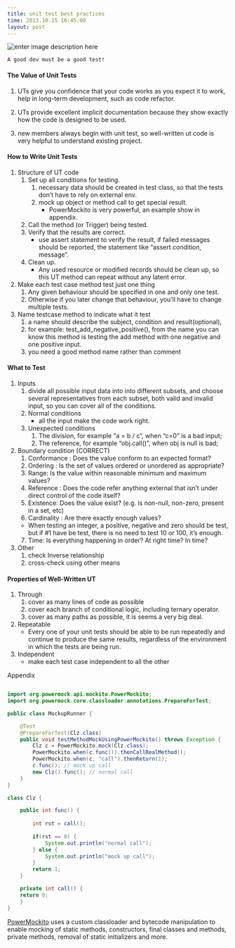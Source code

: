 ```yaml
---
title: unit test best practices
time: 2013.10.15 16:45:00
layout: post
---
```


![enter image description here](https://zezhen.files.wordpress.com/2013/10/road.jpg)

    A good dev must be a good test!

#### The Value of Unit Tests

1. UTs give you confidence that your code works as you expect it to work, help in long-term development, such as code refactor.

2. UTs provide excellent implicit documentation because they show exactly how the code is designed to be used.

3. new members always begin with unit test, so well-written ut code is very helpful to understand existing project.


#### How to Write Unit Tests

1. Structure of UT code
    1. Set up all conditions for testing.
        1. necessary data should be created in test class, so that the tests don’t have to rely on external env.
        2. mock up object or method call to get special result.
            * PowerMockito is very powerful, an example show in appendix.
    2. Call the method (or Trigger) being tested.
    3. Verify that the results are correct.
        * use assert statement to verify the result, if failed messages should be reported, the statement like “assert condition, message”.
    4. Clean up.
        * Any used resource or modified records should be clean up, so this UT method can repeat without any latent error.
2. Make each test case method test just one thing
    1. Any given behaviour should be specified in one and only one test.
    2. Otherwise if you later change that behaviour, you’ll have to change multiple tests.
3. Name testcase method to indicate what it test
    1. a name should describe the subject, condition and result(optional),
    2. for example: test_add_negative_positive(), from the name you can know this method is testing the add method with one negative and one positive input.
    3. you need a good method name rather than comment

#### What to Test

1. Inputs
    1. divide all possible input data into into different subsets, and choose several representatives from each subset, both valid and invalid input, so you can cover all of the conditions.
    2. Normal conditions
        * all the input make the code work right.
    3. Unexpected conditions
        1. The division, for example “a = b / c”, when “c=0” is a bad input;
        2. The reference, for example “obj.call()”, when obj is null is bad;
2. Boundary condition (CORRECT)
    1. Conformance : Does the value conform to an expected format?
    2. Ordering : Is the set of values ordered or unordered as appropriate?
    3. Range: Is the value within reasonable minimum and maximum values?
    4. Reference : Does the code refer anything external that isn’t under direct control of the code itself?
    5. Existence: Does the value exist? (e.g. is non-null, non-zero, present in a set, etc)
    6. Cardinality : Are there exactly enough values?
    * When testing an integer, a positive, negative and zero should be test, but if #1 have be test, there is no need to test 10 or 100, it’s enough.
    7. Time: Is everything happening in order? At right time? In time?
3. Other
    1. check Inverse relationship
    2. cross-check using other means

#### Properties of Well-Written UT

1. Through
    1. cover as many lines of code as possible
    2. cover each branch of conditional logic, including ternary operator.
    3. cover as many paths as possible, it is seems a very big deal.
2. Repeatable
    * Every one of your unit tests should be able to be run repeatedly and continue to produce the same results, regardless of the environment in which the tests are being run.
3. Independent
    * make each test case independent to all the other
 
Appendix

```java

import org.powermock.api.mockito.PowerMockito;
import org.powermock.core.classloader.annotations.PrepareForTest;

public class MockupRunner {

    @Test
    @PrepareForTest(Clz.class)
    public void testMethodMockUsingPowerMockito() throws Exception {
        Clz c = PowerMockito.mock(Clz.class);
        PowerMockito.when(c.func()).thenCallRealMethod();
        PowerMockito.when(c, "call").thenReturn(1);
        c.func(); // mock up call
        new Clz().func(); // normal call
    }
}

class Clz {

    public int func() {
    
        int rst = call();
        
        if(rst == 0) {
            System.out.println("normal call");
        } else {
            System.out.println("mock up call");
        }
        return 1;
    }

    private int call() {
    return 0;
    }
}
```
[PowerMockito](http://powermock.googlecode.com/svn/docs/powermock-1.3.7/apidocs/org/powermock/api/mockito/PowerMockito.html) uses a custom classloader and bytecode manipulation to enable mocking of static methods, constructors, final classes and methods, private methods, removal of static initializers and more.


